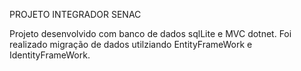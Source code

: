 PROJETO INTEGRADOR SENAC  

Projeto desenvolvido com banco de dados sqlLite e MVC dotnet.
Foi realizado migração de dados utilziando EntityFrameWork e IdentityFrameWork.
